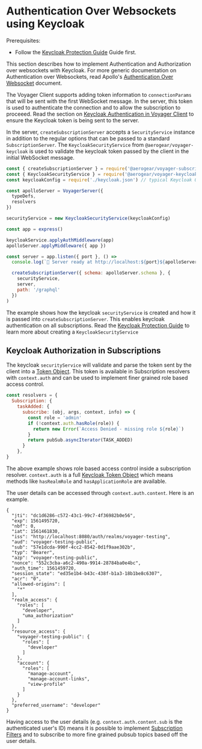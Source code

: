 # Authentication Over Websockets using Keycloak

Prerequisites:

* Follow the [Keycloak Protection Guide](./keycloak_protection.md) Guide first.

This section describes how to implement Authentication and Authorization over websockets with Keycloak. For more generic documentation on Authentication over Websockets, read Apollo's [Authentication Over Websocket](https://www.apollographql.com/docs/apollo-server/features/subscriptions/#authentication-over-websocket) document.

The Voyager Client supports adding token information to `connectionParams` that will be sent with the first WebSocket message. In the server, this token is used to authenticate the connection and to allow the subscription to proceeed. Read the section on [Keycloak Authentication in Voyager Client]() to ensure the Keycloak token is being sent to the server.

In the server, `createSubscriptionServer` accepts a `SecurityService` instance in addition to the regular options that can be passed to a standard `SubscriptionServer`. The `KeycloakSecurityService` from `@aerogear/voyager-keycloak` is used to validate the keycloak token passed by the client in the initial WebSocket message.

```js
const { createSubscriptionServer } = require('@aerogear/voyager-subscriptions')
const { KeycloakSecurityService } = require('@aerogear/voyager-keycloak')
const keycloakConfig = require('./keycloak.json') // typical Keycloak OIDC installation

const apolloServer = VoyagerServer({
  typeDefs,
  resolvers
})

securityService = new KeycloakSecurityService(keycloakConfig)

const app = express()

keycloakService.applyAuthMiddleware(app)
apolloServer.applyMiddleware({ app })

const server = app.listen({ port }, () =>
  console.log(`🚀 Server ready at http://localhost:${port}${apolloServer.graphqlPath}`)

  createSubscriptionServer({ schema: apolloServer.schema }, {
    securityService,
    server,
    path: '/graphql'
  })
)
```

The example shows how the keycloak `securityService` is created and how it is passed into `createSubscriptionServer`. This enables keycloak authentication on all subscriptions. Read the [Keycloak Protection Guide](./keycloak_protection.md) to learn more about creating a `KeycloakSecurityService`

## Keycloak Authorization in Subscriptions

The keycloak `securityService` will validate and parse the token sent by the client into a [Token Object](https://github.com/keycloak/keycloak-nodejs-connect/blob/master/middleware/auth-utils/token.js). This token is available in Subscription resolvers with `context.auth` and can be used to implement finer grained role based access control.

```js
const resolvers = {
  Subscription: {
    taskAdded: {
      subscribe: (obj, args, context, info) => {
        const role = 'admin'
        if (!context.auth.hasRole(role)) {
          return new Error(`Access Denied - missing role ${role}`)
        }
        return pubSub.asyncIterator(TASK_ADDED)
      }
    },
}
```

The above example shows role based access control inside a subscription resolver. `context.auth` is a full [Keycloak Token Object](https://github.com/keycloak/keycloak-nodejs-connect/blob/master/middleware/auth-utils/token.js) which means methods like `hasRealmRole` and `hasApplicationRole` are available.

The user details can be accessed through `context.auth.content`. Here is an example.

```
{
  "jti": "dc1d6286-c572-43c1-99c7-4f36982b0e56",
  "exp": 1561495720,
  "nbf": 0,
  "iat": 1561461830,
  "iss": "http://localhost:8080/auth/realms/voyager-testing",
  "aud": "voyager-testing-public",
  "sub": "57e1dcda-990f-4cc2-8542-0d1f9aae302b",
  "typ": "Bearer",
  "azp": "voyager-testing-public",
  "nonce": "552c3cba-a6c2-490a-9914-28784ba0e4bc",
  "auth_time": 1561459720,
  "session_state": "ed35e1b4-b43c-438f-b1a3-18b1be8c6307",
  "acr": "0",
  "allowed-origins": [
    "*"
  ],
  "realm_access": {
    "roles": [
      "developer",
      "uma_authorization"
    ]
  },
  "resource_access": {
    "voyager-testing-public": {
      "roles": [
        "developer"
      ]
    },
    "account": {
      "roles": [
        "manage-account",
        "manage-account-links",
        "view-profile"
      ]
    }
  },
  "preferred_username": "developer"
}
```

Having access to the user details (e.g. `context.auth.content.sub` is the authenticated user's ID) means it is possible to implement [Subscription Filters](https://www.apollographql.com/docs/apollo-server/features/subscriptions/#subscription-filters) and to subscribe to more fine grained pubsub topics based off the user details.